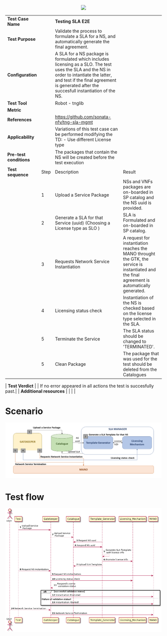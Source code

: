 <p align="center"><img src="https://github.com/sonata-nfv/tng-api-gtw/wiki/images/sonata-5gtango-logo-500px.png" /></p>

|||||
| :--- | :--- | :--- | :--- |
| __Test Case Name__ | | __Testing SLA E2E__ | |
| __Test Purpose__ | | Validate the process to formulate a SLA for a NS, and automatically generate the final agreement.| |
| __Configuration__ | | A SLA for a NS package is formulated which includes licensing as a SLO. The test uses the SLA and the NS in order to intantiate the latter, and test if the final agreement is generated after the succesfull instantiation of the NS.| |
| __Test Tool__ | | Robot - tnglib | |
| __Metric__ | | | |
| __References__ | | https://github.com/sonata-nfv/tng-sla-mgmt | |
| __Applicability__ | | Variations of this test case can be performed modifying the TD: - Use different License type | |
| __Pre-test conditions__ | | The packages that contain the NS will be created before the test execution | |
| __Test sequence__ | Step | Description | Result |
| | 1 | Upload a Service Package | NSs and VNFs packages are on-boarded in SP catalog and the NS uuid is provided.|
| | 2 | Generate a SLA for that Service (uuid) (Choosing a License type as SLO ) | SLA is Formulated and on-boarded in SP catalog.|
| | 3 | Requests Network Service Instantiation | A request for instantiation reaches the MANO throught the GTK, the service is instantiated and the final agreement is automatically generated. |
| | 4 | Licensing status check | Instantiation of the NS is checked based on the license type selected in the SLA. |
| | 5 | Terminate the Service | The SLA status should be changed to 'TERMINATED'. |
| | 5 | Clean Package | The package that was used for the test should be deleted from the Catalogues |

| __Test Verdict__ | | If no error appeared in all actions the test is succesfully past.|
| __Additional resources__ | | | |

# Scenario

![sla_test_scenario](./images/sla_testing_scenario.png)

# Test flow

![test_sla_flow](./images/test_flow_sequence.png)